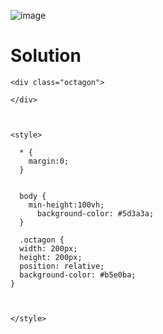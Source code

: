 ![image](https://user-images.githubusercontent.com/58683199/220332992-67b2753f-7ea4-41be-82de-baf58902635d.png)

# Solution

```
<div class="octagon">

</div>



<style>

  * {
    margin:0;
  }


  body {
    min-height:100vh;
      background-color: #5d3a3a;
  }
  
  .octagon {
  width: 200px;
  height: 200px;
  position: relative;
  background-color: #b5e0ba;
}



</style>
```
